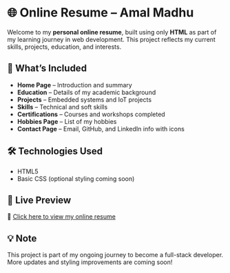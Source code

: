 # 🌐 Online Resume – Amal Madhu

Welcome to my **personal online resume**, built using only **HTML** as part of my learning journey in web development. This project reflects my current skills, projects, education, and interests. 

## 📄 What’s Included

- **Home Page** – Introduction and summary
- **Education** – Details of my academic background
- **Projects** – Embedded systems and IoT projects
- **Skills** – Technical and soft skills
- **Certifications** – Courses and workshops completed
- **Hobbies Page** – List of my hobbies
- **Contact Page** – Email, GitHub, and LinkedIn info with icons

## 🛠️ Technologies Used

- HTML5
- Basic CSS (optional styling coming soon)

## 📌 Live Preview

🔗 [Click here to view my online resume](https://abyssdrn.github.io/online-resume/)

## 💡 Note

This project is part of my ongoing journey to become a full-stack developer. More updates and styling improvements are coming soon!


